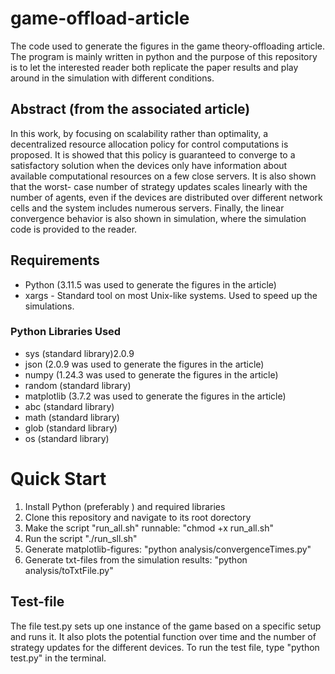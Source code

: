 # game-offload-article
The code used to generate the figures in the game theory-offloading article. The program is mainly written in python and the purpose of this repository is to let the interested reader both replicate the paper results and play around in the simulation with different conditions.

## Abstract (from the associated article)
In this work, by focusing on scalability rather than optimality, a decentralized resource allocation policy for control computations is proposed. It is showed that this policy is guaranteed to converge to a satisfactory solution when the devices only have information about available computational resources on a few close servers. It is also shown that the worst- case number of strategy updates scales linearly with the number of agents, even if the devices are distributed over different network cells and the system includes numerous servers. Finally, the linear convergence behavior is also shown in simulation, where the simulation code is provided to the reader.


## Requirements
* Python (3.11.5 was used to generate the figures in the article)
* xargs - Standard tool on most Unix-like systems. Used to speed up the simulations.
### Python Libraries Used
* sys (standard library)2.0.9
* json (2.0.9 was used to generate the figures in the article)
* numpy (1.24.3 was used to generate the figures in the article)
* random (standard library)
* matplotlib (3.7.2 was used to generate the figures in the article)
* abc (standard library)
* math (standard library)
* glob (standard library)
* os (standard library)

# Quick Start
1. Install Python (preferably ) and required libraries
2. Clone this repository and navigate to its root dorectory
3. Make the script "run_all.sh" runnable: "chmod +x run_all.sh"
4. Run the script "./run_sll.sh"
5. Generate matplotlib-figures: "python analysis/convergenceTimes.py"
6. Generate txt-files from the simulation results: "python analysis/toTxtFile.py"

## Test-file
The file test.py sets up one instance of the game based on a specific setup and runs it. It also plots the potential function over time and the number of strategy updates for the different devices. To run the test file, type "python test.py" in the terminal.